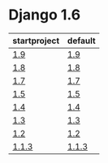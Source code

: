 # Django 1.6 #

| startproject | default |
| --- | --- |
| [1.9](https://github.com/fmierlo/django-default-settings/blob/master/diff/1.6/startproject_1.9_1.6.diff) | [1.9](https://github.com/fmierlo/django-default-settings/blob/master/diff/1.6/default_1.9_1.6.diff) |
| [1.8](https://github.com/fmierlo/django-default-settings/blob/master/diff/1.6/startproject_1.8_1.6.diff) | [1.8](https://github.com/fmierlo/django-default-settings/blob/master/diff/1.6/default_1.8_1.6.diff) |
| [1.7](https://github.com/fmierlo/django-default-settings/blob/master/diff/1.6/startproject_1.7_1.6.diff) | [1.7](https://github.com/fmierlo/django-default-settings/blob/master/diff/1.6/default_1.7_1.6.diff) |
| [1.5](https://github.com/fmierlo/django-default-settings/blob/master/diff/1.6/startproject_1.5_1.6.diff) | [1.5](https://github.com/fmierlo/django-default-settings/blob/master/diff/1.6/default_1.5_1.6.diff) |
| [1.4](https://github.com/fmierlo/django-default-settings/blob/master/diff/1.6/startproject_1.4_1.6.diff) | [1.4](https://github.com/fmierlo/django-default-settings/blob/master/diff/1.6/default_1.4_1.6.diff) |
| [1.3](https://github.com/fmierlo/django-default-settings/blob/master/diff/1.6/startproject_1.3_1.6.diff) | [1.3](https://github.com/fmierlo/django-default-settings/blob/master/diff/1.6/default_1.3_1.6.diff) |
| [1.2](https://github.com/fmierlo/django-default-settings/blob/master/diff/1.6/startproject_1.2_1.6.diff) | [1.2](https://github.com/fmierlo/django-default-settings/blob/master/diff/1.6/default_1.2_1.6.diff) |
| [1.1.3](https://github.com/fmierlo/django-default-settings/blob/master/diff/1.6/startproject_1.1.3_1.6.diff) | [1.1.3](https://github.com/fmierlo/django-default-settings/blob/master/diff/1.6/default_1.1.3_1.6.diff) |
